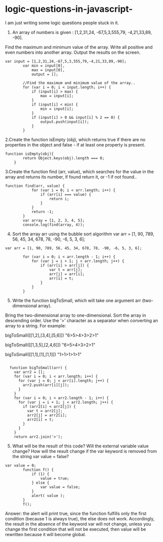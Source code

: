 # logic-questions-in-javascript-
I am just writing some logic questions people stuck in it.
1. An array of numbers is given :
 [1,2,31,24, -67,5,3,555,79, -4,21,33,89, -90].

Find the maximum and minimum value of the array.
Write all positive and even numbers into another array. Output the results on the screen.

``` 
var input = [1,2,31,24,-67,5,3,555,79,-4,21,33,89,-90];
		var	min = input[0],
			max = input[0],
			output = [];

		//Find the maximum and minimum value of the array..
		for (var i = 0; i < input.length; i++) {
			if (input[i] > max) {
				max = input[i];
			}
			if (input[i] < min) {
				min = input[i];
			}
			if (input[i] > 0 && input[i] % 2 == 0) {				
				output.push(input[i]);
			}
		} 
```
2.Create the function isEmpty (obj),
which returns true if there are no properties in the object
and false - if at least one property is present.

```
function isEmpty(obj){
		return Object.keys(obj).length === 0;
	}
```

3.Create the function find (arr, value), which searches for the value in the array and returns its number, if found return it, or -1 if not found..
```
function find(arr, value) {
			for (var i = 0; i < arr.length; i++) {
				if (arr[i] === value) {
					return i;
				}
			}
			return -1;
		}
		var array = [1, 2, 3, 4, 5];
		console.log(find(array, 4));
```

4. Sort the array arr using the bubble sort algorithm
var arr = [1, 90, 789, 56, 45, 34, 678, 78, -90, -6, 5, 3, 6]; 
```
var arr = [1, 90, 789, 56, 45, 34, 678, 78, -90, -6, 5, 3, 6];

		for (var i = 0; i < arr.length - 1; i++) {
			for (var j = i + 1; j < arr.length; j++) {
				if (arr[i] > arr[j]) {
					var t = arr[j];
					arr[j] = arr[i];
					arr[i] = t;
				}
			}
		}
```
5. Write the function bigToSmall, which will take one argument arr (two-dimensional array).

Bring the two-dimensional array to one-dimensional.
Sort the array in descending order.
Use the '>' character as a separator when converting an array to a string.
For example:

bigToSmall([[1,2],[3,4],[5,6]])  "6>5>4>3>2>1"

bigToSmall([[1,3,5],[2,4,6]])  "6>5>4>3>2>1"

bigToSmall([[1,1],[1],[1,1]])  "1>1>1>1>1"
	
```

  function bigToSmall(arr) {
    var arr2 = [];
    for (var i = 0; i < arr.length; i++) {
      for (var j = 0; j < arr[i].length; j++) {
        arr2.push(arr[i][j]);
      }
    }
    for (var i = 0; i < arr2.length - 1; i++) {
      for (var j = i + 1; j < arr2.length; j++) {
        if (arr2[i] < arr2[j]) {
          var t = arr2[j];
          arr2[j] = arr2[i];
          arr2[i] = t;
        }
      }
    }
    return arr2.join('>');
```

5. What will be the result of this code?
Will the external variable value change? How will the result change
if the var keyword is removed from the string var value = false?
```
var value = 0;
		function f() {
			if (1) {
				value = true;
			} else {
				var	value = false;
			}
			alert( value );
		}
		f();
```

Answer: the alert will print true, since the function
fulfills only the first condition (because 1 is always true),
the else does not work.
Accordingly, the result in the absence of the keyword var will not change,
unless you change the first condition that will not be executed, then value will
be rewritten because it will become global.

